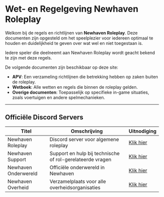# Wet- en Regelgeving Newhaven Roleplay

Welkom bij de regels en richtlijnen van **Newhaven Roleplay**. Deze documenten zijn opgesteld om het speelplezier voor iedereen optimaal te houden en duidelijkheid te geven over wat wel en niet toegestaan is.

Iedere speler die deelneemt aan Newhaven Roleplay wordt geacht bekend te zijn met deze regels.

De volgende documenten zijn beschikbaar op deze site:

- **APV**: Een verzameling richtlijnen die betrekking hebben op zaken buiten de roleplay.
- **Wetboek**: Alle wetten en regels die binnen de roleplay gelden.
- **Overige documenten**: Toepasselijk op specifieke in-game situaties, zoals voertuigen en andere spelmechanieken.

---

## Officiële Discord Servers

| Titel | Omschrijving | Uitnodiging |
|-------|-------------|------------|
| Newhaven Roleplay | Discord server voor algemene roleplay | [Klik hier](https://discord.gg/8h3D6jHPDz) |
| Newhaven Support | Support en hulp bij technische of rol-gerelateerde vragen | [Klik hier](https://discord.gg/Sux2JUgzTe) |
| Newhaven Onderwereld | Officiële onderwereld in Newhaven | [Klik hier](https://discord.gg/dp6T2JPXhy) |
| Newhaven Overheid | Verzamelplaats voor alle overheidsorganisaties | [Klik hier](https://discord.gg/EnvSTBTW2w) |
